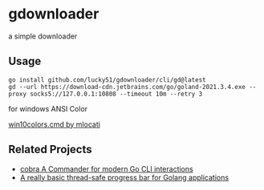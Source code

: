 # gdownloader

a simple downloader

## Usage 

```shell
go install github.com/lucky51/gdownloader/cli/gd@latest
gd --url https://download-cdn.jetbrains.com/go/goland-2021.3.4.exe --proxy socks5://127.0.0.1:10808 --timeout 10m --retry 3

```

for windows ANSI Color 

[win10colors.cmd by mlocati](https://gist.github.com/mlocati/fdabcaeb8071d5c75a2d51712db24011)

## Related Projects

* [cobra A Commander for modern Go CLI interactions](https://github.com/spf13/cobra)
* [A really basic thread-safe progress bar for Golang applications](https://github.com/schollz/progressbar)